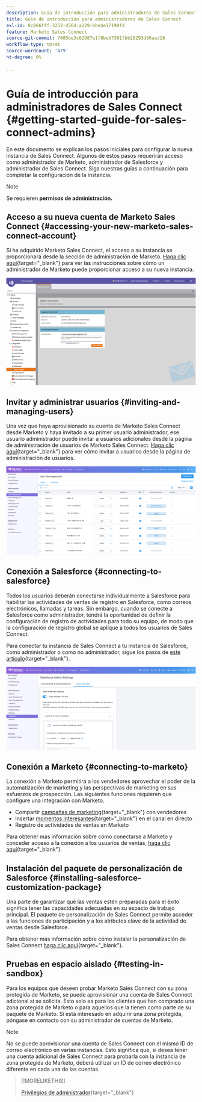 ```yaml
---
description: Guía de introducción para administradores de Sales Connect - Documentos de Marketo - Documentación del producto
title: Guía de introducción para administradores de Sales Connect
exl-id: 8c866fff-3252-4564-a229-bbe4e17190fd
feature: Marketo Sales Connect
source-git-commit: 7005be3c62987e1f8beb7301fbb28293d96aad18
workflow-type: tm+mt
source-wordcount: '479'
ht-degree: 0%

---
```


# Guía de introducción para administradores de Sales Connect {#getting-started-guide-for-sales-connect-admins}

En este documento se explican los pasos iniciales para configurar la nueva instancia de Sales Connect. Algunos de estos pasos requerirán acceso como administrador de Marketo, administrador de Salesforce y administrador de Sales Connect. Siga nuestras guías a continuación para completar la configuración de la instancia.

>[!NOTE]
>
>Se requieren **permisos de administración.**

## Acceso a su nueva cuenta de Marketo Sales Connect {#accessing-your-new-marketo-sales-connect-account}

Si ha adquirido Marketo Sales Connect, el acceso a su instancia se proporcionará desde la sección de administración de Marketo. [Haga clic aquí](/help/marketo/product-docs/marketo-sales-connect/getting-started/accessing-your-new-sales-connect-instance.md){target="_blank"} para ver las instrucciones sobre cómo un administrador de Marketo puede proporcionar acceso a su nueva instancia.

![](assets/getting-started-guide-for-sales-connect-admins-1.png)

## Invitar y administrar usuarios {#inviting-and-managing-users}

Una vez que haya aprovisionado su cuenta de Marketo Sales Connect desde Marketo y haya invitado a su primer usuario administrador, ese usuario administrador puede invitar a usuarios adicionales desde la página de administración de usuarios de Marketo Sales Connect. [Haga clic aquí](/help/marketo/product-docs/marketo-sales-connect/admin/invite-users.md){target="_blank"} para ver cómo invitar a usuarios desde la página de administración de usuarios.

![](assets/getting-started-guide-for-sales-connect-admins-2.png)

## Conexión a Salesforce {#connecting-to-salesforce}

Todos los usuarios deberán conectarse individualmente a Salesforce para habilitar las actividades de ventas de registro en Salesforce, como correos electrónicos, llamadas y tareas. Sin embargo, cuando se conecte a Salesforce como administrador, tendrá la oportunidad de definir la configuración de registro de actividades para todo su equipo, de modo que la configuración de registro global se aplique a todos los usuarios de Sales Connect.

Para conectar tu instancia de Sales Connect a tu instancia de Salesforce, como administrador o como no administrador, sigue los pasos de [este artículo](/help/marketo/product-docs/marketo-sales-connect/crm/salesforce-integration/connect-your-sales-connect-account-to-salesforce.md){target="_blank"}.

![](assets/getting-started-guide-for-sales-connect-admins-3.png)

## Conexión a Marketo {#connecting-to-marketo}

La conexión a Marketo permitirá a los vendedores aprovechar el poder de la automatización de marketing y las perspectivas de marketing en sus esfuerzos de prospección. Las siguientes funciones requieren que configure una integración con Marketo.

* Compartir [campañas de marketing](/help/marketo/product-docs/marketo-sales-connect/marketo/make-a-campaign-visible-to-sales-connect-users.md){target="_blank"} con vendedores
* Insertar [momentos interesantes](/help/marketo/product-docs/marketo-sales-connect/marketo/interesting-moments-in-sales-connect.md){target="_blank"} en el canal en directo
* Registro de actividades de ventas en Marketo

Para obtener más información sobre cómo conectarse a Marketo y conceder acceso a la conexión a los usuarios de ventas, [haga clic aquí](/help/marketo/product-docs/marketo-sales-connect/marketo/set-up-your-marketo-connection.md){target="_blank"}.

## Instalación del paquete de personalización de Salesforce {#installing-salesforce-customization-package}

Una parte de garantizar que las ventas estén preparadas para el éxito significa tener las capacidades adecuadas en su espacio de trabajo principal. El paquete de personalización de Sales Connect permite acceder a las funciones de participación y a los atributos clave de la actividad de ventas desde Salesforce.

Para obtener más información sobre cómo instalar la personalización de Sales Connect [haga clic aquí](/help/marketo/product-docs/marketo-sales-connect/crm/salesforce-customization/sales-connect-customizations-for-crm.md){target="_blank"}.

## Pruebas en espacio aislado {#testing-in-sandbox}

Para los equipos que deseen probar Marketo Sales Connect con su zona protegida de Marketo, se puede aprovisionar una cuenta de Sales Connect adicional si se solicita. Esto solo es para los clientes que han comprado una zona protegida de Marketo o para aquellos que la tienen como parte de su paquete de Marketo. Si está interesado en adquirir una zona protegida, póngase en contacto con su administrador de cuentas de Marketo.

>[!NOTE]
>
>No se puede aprovisionar una cuenta de Sales Connect con el mismo ID de correo electrónico en varias instancias. Esto significa que, si desea tener una cuenta adicional de Sales Connect para probarla con la instancia de zona protegida de Marketo, deberá utilizar un ID de correo electrónico diferente en cada una de las cuentas.

>[!MORELIKETHIS]
>
>[Privilegios de administrador](/help/marketo/product-docs/marketo-sales-connect/admin/user-access-details.md){target="_blank"}
